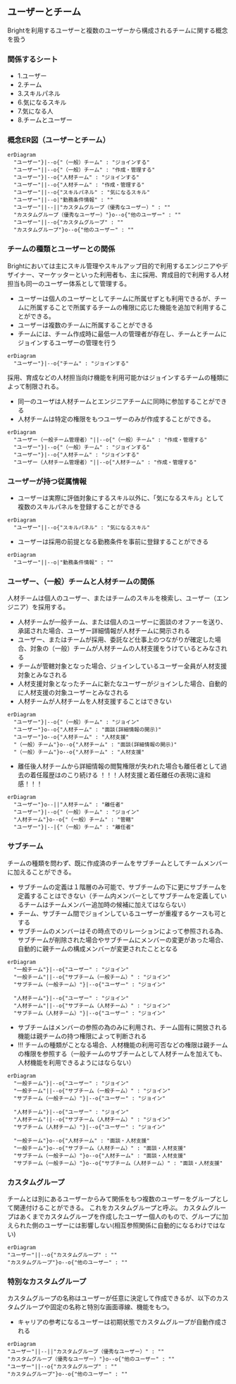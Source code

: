 ## ユーザーとチーム

Brightを利用するユーザーと複数のユーザーから構成されるチームに関する概念を扱う

### 関係するシート

- 1.ユーザー
- 2.チーム
- 3.スキルパネル
- 6.気になるスキル
- 7.気になる人
- 8.チームとユーザー

### 概念ER図（ユーザーとチーム）

```mermaid
erDiagram
  "ユーザー"}|--o{"（一般）チーム" : "ジョインする"
  "ユーザー"||--o{"（一般）チーム" : "作成・管理する"
  "ユーザー"}|--o{"人材チーム" : "ジョインする"
  "ユーザー"||--o{"人材チーム" : "作成・管理する"
  "ユーザー"||--o{"スキルパネル" : "気になるスキル"
  "ユーザー"||--o|"勤務条件情報" : ""
  "ユーザー"||--||"カスタムグループ（優秀なユーザー）" : ""
  "カスタムグループ（優秀なユーザー）"}o--o{"他のユーザー" : ""
  "ユーザー"||--o{"カスタムグループ" : ""
  "カスタムグループ"}o--o{"他のユーザー" : ""
```


### チームの種類とユーザーとの関係

Brightにおいては主にスキル管理やスキルアップ目的で利用するエンジニアやデザイナー、マーケッターといった利用者も、主に採用、育成目的で利用する人材担当も同一のユーザー体系として管理する。

- ユーザーは個人のユーザーとしてチームに所属せずとも利用できるが、チームに所属することで所属するチームの権限に応じた機能を追加で利用することができる。
- ユーザーは複数のチームに所属することができる
- チームには、チーム作成時に最低一人の管理者が存在し、チームとチームにジョインするユーザーの管理を行う

```mermaid
erDiagram
  "ユーザー"}|--o{"チーム" : "ジョインする"
```

採用、育成などの人材担当向け機能を利用可能かはジョインするチームの種類によって制限される。

- 同一のユーザは人材チームとエンジニアチームに同時に参加することができる
- 人材チームは特定の権限をもつユーザーのみが作成することができる。

```mermaid
erDiagram
  "ユーザー（一般チーム管理者）"||--o{"（一般）チーム" : "作成・管理する"
  "ユーザー"}|--o{"（一般）チーム" : "ジョインする"
  "ユーザー"}|--o{"人材チーム" : "ジョインする"
  "ユーザー（人材チーム管理者）"||--o{"人材チーム" : "作成・管理する"
```

### ユーザーが持つ従属情報

- ユーザーは実際に評価対象にするスキル以外に、「気になるスキル」として複数のスキルパネルを登録することができる

```mermaid
erDiagram
  "ユーザー"||--o{"スキルパネル" : "気になるスキル"
```

- ユーザーは採用の前提となる勤務条件を事前に登録することができる

```mermaid
erDiagram
  "ユーザー"||--o|"勤務条件情報" : ""
```

### ユーザー、（一般）チームと人材チームの関係

人材チームは個人のユーザー、またはチームのスキルを検索し、ユーザー（エンジニア）を採用する。

- 人材チームが一般チーム、または個人のユーザーに面談のオファーを送り、承諾された場合、ユーザー詳細情報が人材チームに開示される
- ユーザー、またはチームが採用、委託など仕事上のつながりが確定した場合、対象の（一般）チームが人材チームの人材支援をうけているとみなされる
- チームが管轄対象となった場合、ジョインしているユーザー全員が人材支援対象とみなされる
- 人材支援対象となったチームに新たなユーザーがジョインした場合、自動的に人材支援の対象ユーザーとみなされる
- 人材チームが人材チームを人材支援することはできない

```mermaid
erDiagram
  "ユーザー"}|--o{"（一般）チーム" : "ジョイン"
  "ユーザー"}o--o{"人材チーム" : "面談(詳細情報の開示)"
  "ユーザー"}o--o{"人材チーム" : "人材支援"
  "（一般）チーム"}o--o{"人材チーム" : "面談(詳細情報の開示)"
  "（一般）チーム"}o--o{"人材チーム" : "人材支援"
```

- 離任後人材チームから詳細情報の閲覧権限が失われた場合も離任者として過去の着任履歴はのこり続ける ！！！人材支援と着任離任の表現に違和感！！！

```mermaid
erDiagram
  "ユーザー"}o--||"人材チーム" : "離任者"
  "ユーザー"}|--o{"（一般）チーム" : "ジョイン"
  "人材チーム"}o--o{"（一般）チーム" : "管轄"
  "ユーザー"}|--|{"（一般）チーム" : "離任者"
```

### サブチーム

チームの種類を問わず、既に作成済のチームをサブチームとしてチームメンバーに加えることができる。

- サブチームの定義は１階層のみ可能で、サブチームの下に更にサブチームを定義することはできない（チーム内メンバーとしてサブチームを定義しているチームはチームメンバー追加時の候補に加えてはならない）
- チーム、サブチーム間でジョインしているユーザーが重複するケースも可とする
- サブチームのメンバーはその時点でのリレーションによって参照される為、サブチームが削除された場合やサブチームにメンバーの変更があった場合、自動的に親チームの構成メンバーが変更されたこととなる


```mermaid
erDiagram
  "一般チーム"}|--o{"ユーザー" : "ジョイン"
  "一般チーム"||--o{"サブチーム（一般チーム）" : "ジョイン"
  "サブチーム（一般チーム）"}|--o{"ユーザー" : "ジョイン"

  "人材チーム"}|--o{"ユーザー" : "ジョイン"
  "人材チーム"||--o{"サブチーム（人材チーム）" : "ジョイン"
  "サブチーム（人材チーム）"}|--o{"ユーザー" : "ジョイン"
```

- サブチームはメンバーの参照の為のみに利用され、チーム固有に開放される機能は親チームの持つ権限によって判断される
- !!! チームの種類がことなる場合、人材機能の利用可否などの権限は親チームの権限を参照する（一般チームのサブチームとして人材チームを加えても、人材機能を利用できるようにはならない）

```mermaid
erDiagram
  "一般チーム"}|--o{"ユーザー" : "ジョイン"
  "一般チーム"||--o{"サブチーム（一般チーム）" : "ジョイン"
  "サブチーム（一般チーム）"}|--o{"ユーザー" : "ジョイン"

  "人材チーム"}|--o{"ユーザー" : "ジョイン"
  "人材チーム"||--o{"サブチーム（人材チーム）" : "ジョイン"
  "サブチーム（人材チーム）"}|--o{"ユーザー" : "ジョイン"

  "一般チーム"}o--o{"人材チーム" : "面談・人材支援"
  "一般チーム"}o--o{"サブチーム（人材チーム）" : "面談・人材支援"
  "サブチーム（一般チーム）"}o--o{"人材チーム" : "面談・人材支援"
  "サブチーム（一般チーム）"}o--o{"サブチーム（人材チーム）" : "面談・人材支援"
```

### カスタムグループ

チームとは別にあるユーザーからみて関係をもつ複数のユーザーをグループとして関連付けることができる。
これをカスタムグループと呼ぶ。
カスタムグループはあくまでカスタムグループを作成したユーザー個人のもので、グループに加えられた側のユーザーには影響しない(相互参照関係に自動的になるわけではない)

```mermaid
erDiagram
"ユーザー"||--o{"カスタムグループ" : ""
"カスタムグループ"}o--o{"他のユーザー" : ""
```

### 特別なカスタムグループ

カスタムグループの名称はユーザーが任意に決定して作成できるが、以下のカスタムグループや固定の名称と特別な画面導線、機能をもつ。

- キャリアの参考になるユーザーは初期状態でカスタムグループが自動作成される

```mermaid
erDiagram
"ユーザー"||--||"カスタムグループ（優秀なユーザー）" : ""
"カスタムグループ（優秀なユーザー）"}o--o{"他のユーザー" : ""
"ユーザー"||--o{"カスタムグループ" : ""
"カスタムグループ"}o--o{"他のユーザー" : ""
```


